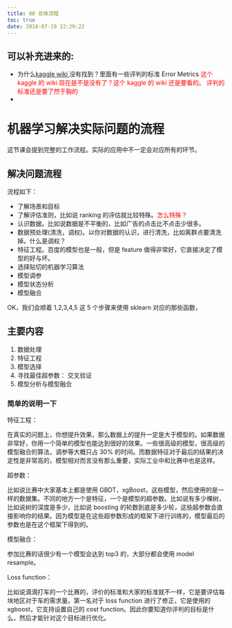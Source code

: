 ```yaml
---
title: 00 总体流程
toc: true
date: 2018-07-19 22:29:22
---
```

## 可以补充进来的:
- 为什么[kaggle wiki ](https://www.kaggle.com/wiki/Metrics)没有找到？里面有一些评判的标准 Error Metrics <span style="color:red;">这个 kaggle 的 wiki 现在是不是没有了？这个 kaggle 的 wiki 还是要看的。 评判的标准还是要了然于胸的</span>
-


# 机器学习解决实际问题的流程

这节课会提到完整的工作流程。实际的应用中不一定会对应所有的环节。


## 解决问题流程

流程如下：

- 了解场景和目标
- 了解评估准则，比如说 ranking 的评估就比较特殊。<span style="color:red;">怎么特殊？</span>
- 认识数据。比如说数据是不平衡的，比如广告的点击比不点击少很多。
- 数据预处理(清洗，调权)。以你对数据的认识，进行清洗，比如离群点要清洗掉。<span style="colosr:red;">什么是调权？</span>
- 特征工程。百度的模型也是一般，但是 feature 做得非常好，它直接决定了模型的好与坏。
- 选择贴切的机器学习算法
- 模型调参
- 模型状态分析
- 模型融合



OK，我们会顺着 1,2,3,4,5 这 5 个步骤来使用 sklearn 对应的那些函数，












## 主要内容

1. 数据处理
2. 特征工程
3. 模型选择
4. 寻找最佳超参数： 交叉验证
5. 模型分析与模型融合


### 简单的说明一下

特征工程：

在真实的问题上，你想提升效果，那么数据上的提升一定是大于模型的。如果数据非常好，你用一个简单的模型也能达到很好的效果。一些很高级的模型，很高级的模型融合的算法，调参等大概只占 30% 的时间。而数据特征对于最后的结果的决定性是非常高的，模型相对而言没有那么重要，实际工业中和比赛中也是这样。

超参数：

比如说比赛中大家基本上都是使用 GBDT，xgBoost，这些模型，然后使用的是一样的数据集。不同的地方一个是特征，一个是模型的超参数。比如说有多少棵树，比如说树的深度是多少，比如说 boosting 的轮数到底是多少轮，这些超参数会直接影响你的结果。因为模型是在这些超参数形成的框架下进行训练的，模型最后的参数也是在这个框架下得到的。

模型融合：

参加比赛的话很少有一个模型会达到 top3 的，大部分都会使用 model resample。

Loss function：

比如说滴滴打车的一个比赛的，评价的标准和大家的标准就不一样，它是要评估每块地区对于车的需求量。第一名对于 loss function 进行了修正，它是使用的 xgboost，它支持设置自己的 cost function。因此你要知道你评判的目标是什么，然后才能针对这个目标进行优化。
